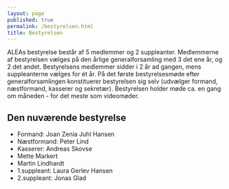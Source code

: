 ```yaml
---
layout: page
published: true
permalink: /bestyrelsen.html
title: Bestyrelsen
---
```



ALEAs bestyrelse består af 5 medlemmer og 2 suppleanter. Medlemmerne af bestyrelsen vælges på den årlige generalforsamling med 3 det ene år, og 2 det andet. Bestyrelsens medlemmer sidder i 2 år ad gangen, mens suppleanterne vælges for ét år. På det første bestyrelsesmøde efter generalforsamlingen konstituerer bestyrelsen sig selv (udvælger formand, næstformand, kasserer og sekretær).
Bestyrelsen holder møde ca. en gang om måneden - for det meste som videomøder. 

## Den nuværende bestyrelse

- Formand: Joan Zenia Juhl Hansen
- Næstformand: Peter Lind
- Kasserer: Andreas Skovse
- Mette Markert
- Martin Lindhardt
- 1.suppleant: Laura Gerlev Hansen
- 2.suppleant: Jonas Glad
